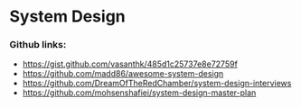 # System Design

### Github links:
- https://gist.github.com/vasanthk/485d1c25737e8e72759f
- https://github.com/madd86/awesome-system-design
- https://github.com/DreamOfTheRedChamber/system-design-interviews
- https://github.com/mohsenshafiei/system-design-master-plan
